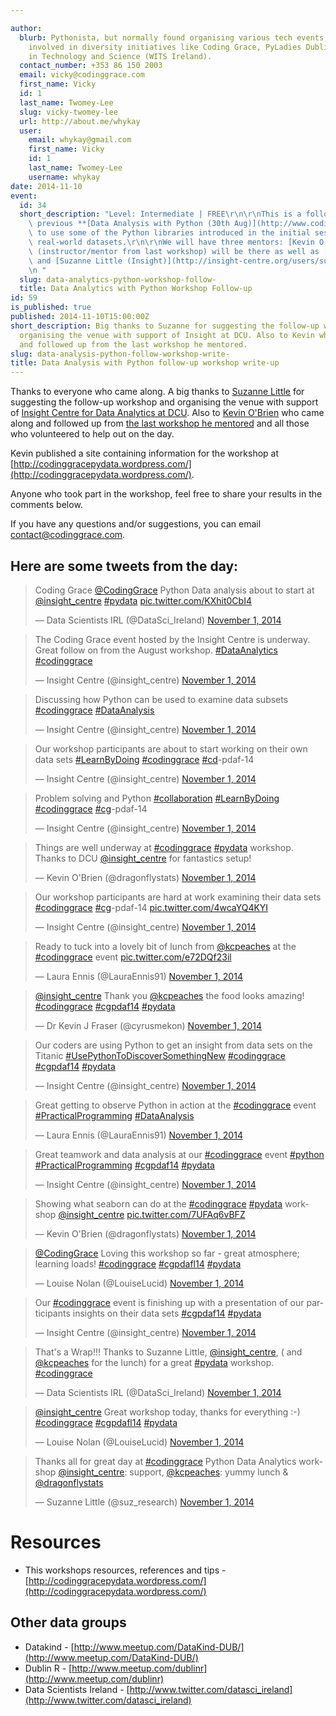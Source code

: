 ```yaml
---

author:
  blurb: Pythonista, but normally found organising various tech events, and now heavily
    involved in diversity initiatives like Coding Grace, PyLadies Dublin, and Women
    in Technology and Science (WITS Ireland).
  contact_number: +353 86 150 2003
  email: vicky@codinggrace.com
  first_name: Vicky
  id: 1
  last_name: Twomey-Lee
  slug: vicky-twomey-lee
  url: http://about.me/whykay
  user:
    email: whykay@gmail.com
    first_name: Vicky
    id: 1
    last_name: Twomey-Lee
    username: whykay
date: 2014-11-10
event:
  id: 34
  short_description: "Level: Intermediate | FREE\r\n\r\nThis is a follow-up to our\
    \ previous **[Data Analysis with Python (30th Aug)](http://www.codinggrace.com/news/write-data-analysis-python-workshop-2014-9-4/)**\
    \ to use some of the Python libraries introduced in the initial session to explore\
    \ real-world datasets.\r\n\r\nWe will have three mentors: [Kevin O'Brien](https://twitter.com/statslabdublin)\
    \ (instructor/mentor from last workshop) will be there as well as [Mick Twomey](https://twitter.com/micktwomey)\
    \ and [Suzanne Little (Insight)](http://insight-centre.org/users/suzanne-little).\r\
    \n "
  slug: data-analytics-python-workshop-follow-
  title: Data Analytics with Python Workshop Follow-up
id: 59
is_published: true
published: 2014-11-10T15:00:00Z
short_description: Big thanks to Suzanne for suggesting the follow-up workshop and
  organising the venue with support of Insight at DCU. Also to Kevin who came along
  and followed up from the last workshop he mentored.
slug: data-analysis-python-follow-workshop-write-
title: Data Analysis with Python follow-up workshop write-up
---
```


Thanks to everyone who came along. A big thanks to [Suzanne Little](http://insight-centre.org/users/suzanne-little) for suggesting the follow-up workshop and organising the venue with support of [Insight Centre for Data Analytics at DCU](https://www.insight-centre.org/content/dublin-city-university). Also to [Kevin O'Brien](https://twitter.com/statslabdublin) who came along and followed up from [the last workshop he mentored](http://www.codinggrace.com/news/write-data-analysis-python-workshop-2014-9-4/) and all those who volunteered to help out on the day.

Kevin published a site containing information for the workshop at [http://codinggracepydata.wordpress.com/](http://codinggracepydata.wordpress.com/).

Anyone who took part in the workshop, feel free to share your results in the comments below.

If you have any questions and/or suggestions, you can email <a href="mailto:contact@codinggrace.com">contact@codinggrace.com</a>.


## Here are some tweets from the day:

<blockquote class="twitter-tweet" lang="en"><p>Coding Grace <a href="https://twitter.com/CodingGrace">@CodingGrace</a> Python Data analysis about to start at <a href="https://twitter.com/insight_centre">@insight_centre</a> <a href="https://twitter.com/hashtag/pydata?src=hash">#pydata</a> <a href="http://t.co/KXhit0CbI4">pic.twitter.com/KXhit0CbI4</a></p>&mdash; Data Scientists IRL (@DataSci_Ireland) <a href="https://twitter.com/DataSci_Ireland/status/528487475933872130">November 1, 2014</a></blockquote>

<blockquote class="twitter-tweet" lang="en"><p>The Coding Grace event hosted by the Insight Centre is underway. Great follow on from the August workshop. <a href="https://twitter.com/hashtag/DataAnalytics?src=hash">#DataAnalytics</a> <a href="https://twitter.com/hashtag/codinggrace?src=hash">#codinggrace</a></p>&mdash; Insight Centre (@insight_centre) <a href="https://twitter.com/insight_centre/status/528505183597510656">November 1, 2014</a></blockquote>

<blockquote class="twitter-tweet" lang="en"><p>Discussing how Python can be used to examine data subsets <a href="https://twitter.com/hashtag/codinggrace?src=hash">#codinggrace</a> <a href="https://twitter.com/hashtag/DataAnalysis?src=hash">#DataAnalysis</a></p>&mdash; Insight Centre (@insight_centre) <a href="https://twitter.com/insight_centre/status/528506297000685568">November 1, 2014</a></blockquote>

<blockquote class="twitter-tweet" lang="en"><p>Our workshop participants are about to start working on their own data sets <a href="https://twitter.com/hashtag/LearnByDoing?src=hash">#LearnByDoing</a> <a href="https://twitter.com/hashtag/codinggrace?src=hash">#codinggrace</a> <a href="https://twitter.com/hashtag/cd?src=hash">#cd</a>-pdaf-14</p>&mdash; Insight Centre (@insight_centre) <a href="https://twitter.com/insight_centre/status/528510783739944960">November 1, 2014</a></blockquote>

<blockquote class="twitter-tweet" lang="en"><p>Problem solving and Python <a href="https://twitter.com/hashtag/collaboration?src=hash">#collaboration</a> <a href="https://twitter.com/hashtag/LearnByDoing?src=hash">#LearnByDoing</a> <a href="https://twitter.com/hashtag/codinggrace?src=hash">#codinggrace</a> <a href="https://twitter.com/hashtag/cg?src=hash">#cg</a>-pdaf-14</p>&mdash; Insight Centre (@insight_centre) <a href="https://twitter.com/insight_centre/status/528514002578853888">November 1, 2014</a></blockquote>

<blockquote class="twitter-tweet" lang="en"><p>Things are well underway at <a href="https://twitter.com/hashtag/codinggrace?src=hash">#codinggrace</a> <a href="https://twitter.com/hashtag/pydata?src=hash">#pydata</a> workshop. Thanks to DCU <a href="https://twitter.com/insight_centre">@insight_centre</a> for fantastics setup!</p>&mdash; Kevin O&#39;Brien (@dragonflystats) <a href="https://twitter.com/dragonflystats/status/528520396631732224">November 1, 2014</a></blockquote>

<blockquote class="twitter-tweet" lang="en"><p>Our workshop participants are hard at work examining their data sets <a href="https://twitter.com/hashtag/codinggrace?src=hash">#codinggrace</a> <a href="https://twitter.com/hashtag/cg?src=hash">#cg</a>-pdaf-14 <a href="http://t.co/4wcaYQ4KYI">pic.twitter.com/4wcaYQ4KYI</a></p>&mdash; Insight Centre (@insight_centre) <a href="https://twitter.com/insight_centre/status/528523801634811905">November 1, 2014</a></blockquote>

<blockquote class="twitter-tweet" lang="en"><p>Ready to tuck into a lovely bit of lunch from <a href="https://twitter.com/kcpeaches">@kcpeaches</a> at the <a href="https://twitter.com/hashtag/codinggrace?src=hash">#codinggrace</a> event <a href="http://t.co/e72DQf23il">pic.twitter.com/e72DQf23il</a></p>&mdash; Laura Ennis (@LauraEnnis91) <a href="https://twitter.com/LauraEnnis91/status/528536740680978432">November 1, 2014</a></blockquote>

<blockquote class="twitter-tweet" lang="en"><p><a href="https://twitter.com/insight_centre">@insight_centre</a> Thank you <a href="https://twitter.com/kcpeaches">@kcpeaches</a> the food looks amazing! <a href="https://twitter.com/hashtag/codinggrace?src=hash">#codinggrace</a> <a href="https://twitter.com/hashtag/cgpdaf14?src=hash">#cgpdaf14</a> <a href="https://twitter.com/hashtag/pydata?src=hash">#pydata</a></p>&mdash; Dr Kevin J Fraser (@cyrusmekon) <a href="https://twitter.com/cyrusmekon/status/528546251361779712">November 1, 2014</a></blockquote>

<blockquote class="twitter-tweet" lang="en"><p>Our coders are using Python to get an insight from data sets on the Titanic <a href="https://twitter.com/hashtag/UsePythonToDiscoverSomethingNew?src=hash">#UsePythonToDiscoverSomethingNew</a> <a href="https://twitter.com/hashtag/codinggrace?src=hash">#codinggrace</a> <a href="https://twitter.com/hashtag/cgpdaf14?src=hash">#cgpdaf14</a> <a href="https://twitter.com/hashtag/pydata?src=hash">#pydata</a></p>&mdash; Insight Centre (@insight_centre) <a href="https://twitter.com/insight_centre/status/528557360726704129">November 1, 2014</a></blockquote>

<blockquote class="twitter-tweet" lang="en"><p>Great getting to observe Python in action at the <a href="https://twitter.com/hashtag/codinggrace?src=hash">#codinggrace</a> event <a href="https://twitter.com/hashtag/PracticalProgramming?src=hash">#PracticalProgramming</a> <a href="https://twitter.com/hashtag/DataAnalysis?src=hash">#DataAnalysis</a></p>&mdash; Laura Ennis (@LauraEnnis91) <a href="https://twitter.com/LauraEnnis91/status/528557903775821824">November 1, 2014</a></blockquote>

<blockquote class="twitter-tweet" lang="en"><p>Great teamwork and data analysis at our <a href="https://twitter.com/hashtag/codinggrace?src=hash">#codinggrace</a> event <a href="https://twitter.com/hashtag/python?src=hash">#python</a> <a href="https://twitter.com/hashtag/PracticalProgramming?src=hash">#PracticalProgramming</a> <a href="https://twitter.com/hashtag/cgpdaf14?src=hash">#cgpdaf14</a> <a href="https://twitter.com/hashtag/pydata?src=hash">#pydata</a></p>&mdash; Insight Centre (@insight_centre) <a href="https://twitter.com/insight_centre/status/528564938714136576">November 1, 2014</a></blockquote>

<blockquote class="twitter-tweet" lang="en"><p>Showing what seaborn can do at the <a href="https://twitter.com/hashtag/codinggrace?src=hash">#codinggrace</a> <a href="https://twitter.com/hashtag/pydata?src=hash">#pydata</a> workshop <a href="https://twitter.com/insight_centre">@insight_centre</a> <a href="http://t.co/7UFAq6vBFZ">pic.twitter.com/7UFAq6vBFZ</a></p>&mdash; Kevin O&#39;Brien (@dragonflystats) <a href="https://twitter.com/dragonflystats/status/528569844577632256">November 1, 2014</a></blockquote>

<blockquote class="twitter-tweet" lang="en"><p><a href="https://twitter.com/CodingGrace">@CodingGrace</a> Loving this workshop so far - great atmosphere; learning loads! <a href="https://twitter.com/hashtag/codinggrace?src=hash">#codinggrace</a> <a href="https://twitter.com/hashtag/cgpdafl14?src=hash">#cgpdafl14</a> <a href="https://twitter.com/hashtag/pydata?src=hash">#pydata</a></p>&mdash; Louise Nolan (@LouiseLucid) <a href="https://twitter.com/LouiseLucid/status/528570612214943745">November 1, 2014</a></blockquote>

<blockquote class="twitter-tweet" lang="en"><p>Our <a href="https://twitter.com/hashtag/codinggrace?src=hash">#codinggrace</a> event is finishing up with a presentation of our participants insights on their data sets <a href="https://twitter.com/hashtag/cgpdaf14?src=hash">#cgpdaf14</a> <a href="https://twitter.com/hashtag/pydata?src=hash">#pydata</a></p>&mdash; Insight Centre (@insight_centre) <a href="https://twitter.com/insight_centre/status/528573934854475778">November 1, 2014</a></blockquote>

<blockquote class="twitter-tweet" lang="en"><p>That&#39;s a Wrap!!! Thanks to Suzanne Little, <a href="https://twitter.com/insight_centre">@insight_centre</a>, ( and <a href="https://twitter.com/kcpeaches">@kcpeaches</a> for the lunch) for a great <a href="https://twitter.com/hashtag/pydata?src=hash">#pydata</a> workshop. <a href="https://twitter.com/hashtag/codinggrace?src=hash">#codinggrace</a></p>&mdash; Data Scientists IRL (@DataSci_Ireland) <a href="https://twitter.com/DataSci_Ireland/status/528580368736485377">November 1, 2014</a></blockquote>

<blockquote class="twitter-tweet" lang="en"><p><a href="https://twitter.com/insight_centre">@insight_centre</a> Great workshop today, thanks for everything :-) <a href="https://twitter.com/hashtag/codinggrace?src=hash">#codinggrace</a> <a href="https://twitter.com/hashtag/cgpdafl14?src=hash">#cgpdafl14</a> <a href="https://twitter.com/hashtag/pydata?src=hash">#pydata</a></p>&mdash; Louise Nolan (@LouiseLucid) <a href="https://twitter.com/LouiseLucid/status/528597510932430848">November 1, 2014</a></blockquote>

<blockquote class="twitter-tweet" lang="en"><p>Thanks all for great day at <a href="https://twitter.com/hashtag/codinggrace?src=hash">#codinggrace</a> Python Data Analytics workshop <a href="https://twitter.com/insight_centre">@insight_centre</a>: support, <a href="https://twitter.com/kcpeaches">@kcpeaches</a>: yummy lunch &amp; <a href="https://twitter.com/dragonflystats">@dragonflystats</a></p>&mdash; Suzanne Little (@suz_research) <a href="https://twitter.com/suz_research/status/528622314213355520">November 1, 2014</a></blockquote>

# Resources

* This workshops resources, references and tips - [http://codinggracepydata.wordpress.com/](http://codinggracepydata.wordpress.com/)

## Other data groups
* Datakind - [http://www.meetup.com/DataKind-DUB/](http://www.meetup.com/DataKind-DUB/)
* Dublin R - [http://www.meetup.com/dublinr](http://www.meetup.com/dublinr)
* Data Scientists Ireland - [http://www.twitter.com/datasci_ireland](http://www.twitter.com/datasci_ireland)


<script async src="//platform.twitter.com/widgets.js" charset="utf-8"></script>
